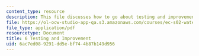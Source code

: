 ```yaml
---
content_type: resource
description: This file discusses how to go about testing and improvement of the design.
file: https://ol-ocw-studio-app-qa.s3.amazonaws.com/courses/ec-s02-water-jet-technologies-spring-2005/6ac7ed089291dd5ebf744b87b149d956_MITEC_S02S05_6_testing.pdf
file_type: application/pdf
resourcetype: Document
title: 6 Testing and Improvement
uid: 6ac7ed08-9291-dd5e-bf74-4b87b149d956
---
```

